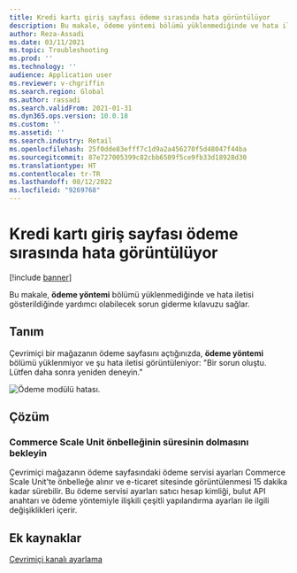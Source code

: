 ```yaml
---
title: Kredi kartı giriş sayfası ödeme sırasında hata görüntülüyor
description: Bu makale, ödeme yöntemi bölümü yüklenmediğinde ve hata iletisi gösterildiğinde yardımcı olabilecek sorun giderme kılavuzu sağlar.
author: Reza-Assadi
ms.date: 03/11/2021
ms.topic: Troubleshooting
ms.prod: ''
ms.technology: ''
audience: Application user
ms.reviewer: v-chgriffin
ms.search.region: Global
ms.author: rassadi
ms.search.validFrom: 2021-01-31
ms.dyn365.ops.version: 10.0.18
ms.custom: ''
ms.assetid: ''
ms.search.industry: Retail
ms.openlocfilehash: 25f0dde83efff7c1d9a2a456270f5d48047f44ba
ms.sourcegitcommit: 87e727005399c82cbb6509f5ce9fb33d18928d30
ms.translationtype: HT
ms.contentlocale: tr-TR
ms.lasthandoff: 08/12/2022
ms.locfileid: "9269768"
---
```

# <a name="credit-card-entry-page-shows-an-error-at-checkout"></a>Kredi kartı giriş sayfası ödeme sırasında hata görüntülüyor

[!include [banner](../../includes/banner.md)]

Bu makale, **ödeme yöntemi** bölümü yüklenmediğinde ve hata iletisi gösterildiğinde yardımcı olabilecek sorun giderme kılavuzu sağlar.

## <a name="description"></a>Tanım

Çevrimiçi bir mağazanın ödeme sayfasını açtığınızda, **ödeme yöntemi** bölümü yüklenmiyor ve şu hata iletisi görüntüleniyor: "Bir sorun oluştu. Lütfen daha sonra yeniden deneyin."

![Ödeme modülü hatası.](media/payment-module-error.jpg)

## <a name="resolution"></a>Çözüm

### <a name="wait-for-the-commerce-scale-unit-cache-to-expire"></a>Commerce Scale Unit önbelleğinin süresinin dolmasını bekleyin

Çevrimiçi mağazanın ödeme sayfasındaki ödeme servisi ayarları Commerce Scale Unit'te önbelleğe alınır ve e-ticaret sitesinde görüntülenmesi 15 dakika kadar sürebilir. Bu ödeme servisi ayarları satıcı hesap kimliği, bulut API anahtarı ve ödeme yöntemiyle ilişkili çeşitli yapılandırma ayarları ile ilgili değişiklikleri içerir.

## <a name="additional-resources"></a>Ek kaynaklar

[Çevrimiçi kanalı ayarlama](../channel-setup-online.md)
